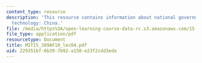 ```yaml
---
content_type: resource
description: 'This resource contains information about national government, international
  technology: China.'
file: /media/https%3A/open-learning-course-data-rc.s3.amazonaws.com/15-389a-global-entrepreneurship-lab-asia-pacific-fall-2010/229351bf6b397b92a158e23f2cdd3eda_MIT15_389AF10_lec04.pdf
file_type: application/pdf
resourcetype: Document
title: MIT15_389AF10_lec04.pdf
uid: 229351bf-6b39-7b92-a158-e23f2cdd3eda
---
```


